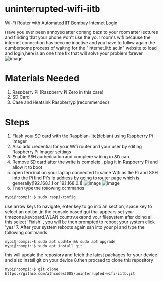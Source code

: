 # uninterrupted-wifi-iitb
Wi-Fi Router with Automated IIT Bombay Internet Login

Have you ever been annoyed after coming back to your room after lectures and finding that your phone won't use the your room's wifi because the internet connection has become inactive and you have to follow again the cumbersome process of waiting for the "internet.iitb.ac.in" website to load and login,here is an one time fix that will solve your problem forever.
![image](https://github.com/user-attachments/assets/95d7ebba-6eae-40eb-a813-25ac4b848304)
# Materials Needed
1. Raspberry Pi (Raspberry Pi Zero in this case)
2. SD Card
3. Case and Heatsink Raspberrypi(recommended)

# Steps
1. Flash your SD card with the Raspbian-lite(debian)  using Raspberry Pi Imager 
2. Also add credential for your Wifi router and your user by editing Raspberry Pi Imager settings
3. Enable SSH authetication and complete writing to SD card
4. Remove SD card after the write is complete , plug it in Raspberry Pi and allow it to boot
5. open terminal on your laptop connected to same Wifi as the Pi and SSH into the Pi
   find Pi's ip address by going to router page which is generally(192.168.1.1 or 192.168.0.1)
   ![image](https://github.com/user-attachments/assets/f4d41d9c-5fd3-4828-89fc-f730b111fe98)
   ![image](https://github.com/user-attachments/assets/57bf5e8f-161c-44fc-b05e-c8732f6a63e2)
6. Then type the following commands
```console
mypi@roompi:~$ sudo raspi-config
```
use arrow keys to navigate, enter key to go into an section, space key to select an option ,in the console based gui that appears
set your timezone,keyboard,WLAN country,exapnd your filesystem after doing all this select 'Finish' , you will be then prompted to reboot your system click 'yes'
7. After your system reboots again ssh into your pi and type the following commands
```console
mypi@roompi:~$ sudo apt update && sudo apt upgrade
mypi@roompi:~$ sudo apt install git
```
this will update the reposiory and fetch the latest packages for your device and also install git on your device
8.then proceed to clone this repository 
```console
mypi@roompi:~$ git clone https://github.com/athcodes2005/uninterrupted-wifi-iitb.git
```



   


